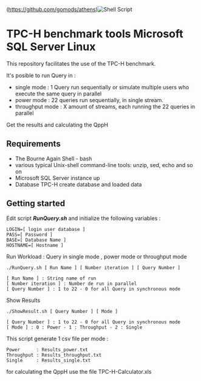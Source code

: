 (https://github.com/gomods/athens)![Shell Script](https://img.shields.io/badge/shell_script-%23121011.svg?style=for-the-badge&logo=gnu-bashlogoColor=white)




# TPC-H benchmark tools Microsoft SQL Server Linux
This repository facilitates the use of the TPC-H benchmark.


It's posible to run Query in :
* single mode : 1 Query run sequentially or simulate multiple users who execute the same query in parallel
* power mode  : 22 queries run sequentially, in single stream. 
* throughput mode :  X amount of streams, each running the 22 queries in parallel

Get the results and calculating the QppH

## Requirements

* The Bourne Again Shell - bash
* various typical Unix-shell command-line tools: unzip, sed, echo and so on
* Microsoft SQL Server instance up
* Database TPC-H create database and loaded data

## Getting started

Edit script ***RunQuery.sh*** and initialize the following variables :
```
LOGIN=[ login user database ]
PASS=[ Password ] 
BASE=[ Database Name ]
HOSTNAME=[ Hostname ]
```
Run Workload : Query in single mode , power mode or throughput mode

```
./RunQuery.sh [ Run Name ] [ Number iteration ] [ Query Number ] 
```
```
[ Run Name ] : String name of run
[ Number iteration ] : Number de run in parallel
[ Query Number ] : 1 to 22 - 0 for all Query in synchronous mode
```
Show Results

```
./ShowResult.sh [ Query Number ] [ Mode ]
```
```
[ Query Number ] : 1 to 22 - 0 for all Query in synchronous mode
[ Mode ] : 0 : Power - 1 : Throughput - 2 : Single
```
This script generate 1 csv file per mode :
```
Power      : Results_power.txt
Throughput : Results_throughput.txt
Single     : Results_single.txt
```
for calculating the QppH use the file TPC-H-Calculator.xls
